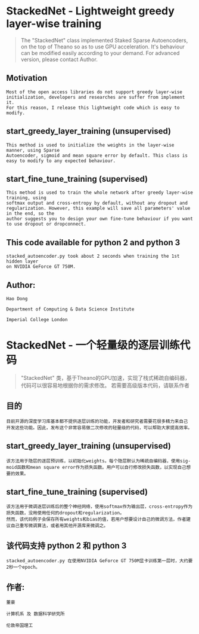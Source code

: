 # StackedNet - Lightweight greedy layer-wise training 

> The "StackedNet" class implemented Staked Sparse Autoencoders, on the top
> of Theano so as to use GPU acceleration. It's behaviour can be modified 
> easily according to your demand. For advanced version, please contact Author.

## Motivation

    Most of the open access libraries do not support greedy layer-wise
    initialization, developers and researches are suffer from implement it.
    For this reason, I release this lightweight code which is easy to
    modify.

## start_greedy_layer_training (unsupervised)

    This method is used to initialize the weights in the layer-wise manner, using Sparse
    Autoencoder, sigmoid and mean square error by default. This class is
    easy to modify to any expected behaviour.

## start_fine_tune_training (supervised)

    This method is used to train the whole network after greedy layer-wise training, using
    softmax output and cross-entropy by default, without any dropout and
    regularization. However, this example will save all parameters' value in the end, so the
    author suggests you to design your own fine-tune behaviour if you want
    to use dropout or dropconnect.

## This code available for python 2 and python 3

	stacked_autoencoder.py took about 2 seconds when training the 1st hidden layer
	on NVIDIA GeForce GT 750M.

## Author:

    Hao Dong

    Department of Computing & Data Science Institute

    Imperial College London


# StackedNet - 一个轻量级的逐层训练代码

>"StackedNet" 类，基于Theano的GPU加速，实现了栈式稀疏自编码器，代码可以很容易地根据你的需求修改。
>若需要高级版本代码，请联系作者

## 目的

	目前开源的深度学习库基本都不提供逐层训练的功能，开发者和研究者需要花很多精力来自己
	开发这些功能。因此，发布这个非常容易做二次修改的轻量级的代码，可以帮助大家提高效率。

## start_greedy_layer_training (unsupervised)

	该方法用于隐层的逐层预训练，以初始化weights。每个隐层默认为稀疏自编码器，使用sig-
	moid函数和mean square error作为损失函数。用户可以自行修改损失函数，以实现自己想
	要的效果。

## start_fine_tune_training (supervised)

	该方法用于微调逐层训练后的整个神经网络，使用softmax作为输出层，cross-entropy作为
	损失函数，没用使用任何的dropout和regularization。
	然而，该代码例子会保存所有weights和bias的值，若用户想要设计自己的微调方法，作者建
	议自己重写微调算法，或者用其他开源库来微调之。

## 该代码支持 python 2 和 python 3

	stacked_autoencoder.py 在使用NVIDIA GeForce GT 750M显卡训练第一层时，大约要
	2秒一个epoch。

## 作者:

    董豪

    计算机系 及 数据科学研究所

    伦敦帝国理工 

